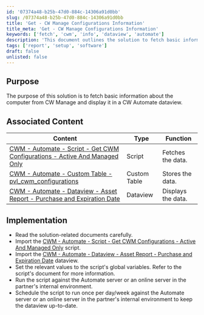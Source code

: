 ```yaml
---
id: '07374a48-b25b-47d0-884c-14306a91d0bb'
slug: /07374a48-b25b-47d0-884c-14306a91d0bb
title: 'Get - CW Manage Configurations Information'
title_meta: 'Get - CW Manage Configurations Information'
keywords: ['fetch', 'cwm', 'info', 'dataview', 'automate']
description: 'This document outlines the solution to fetch basic information about the computer from CW Manage and display it in a CW Automate dataview. It includes implementation steps and associated content for successful execution.'
tags: ['report', 'setup', 'software']
draft: false
unlisted: false
---
```


## Purpose

The purpose of this solution is to fetch basic information about the computer from CW Manage and display it in a CW Automate dataview.

## Associated Content

| Content                                                                                                                                         | Type         | Function            |
|-------------------------------------------------------------------------------------------------------------------------------------------------|--------------|---------------------|
| [CWM - Automate - Script - Get CWM Configurations - Active And Managed Only](/docs/0b46811b-be88-407b-aa61-6c63a73ff848) | Script       | Fetches the data.   |
| [CWM - Automate - Custom Table - pvl_cwm_configurations](/docs/eb24c920-fd51-4441-962b-520c48e9128e)                                        | Custom Table | Stores the data.    |
| [CWM - Automate - Dataview - Asset Report - Purchase and Expiration Date](/docs/931fbe83-9616-4ae2-b7ae-128538a5fa73)  | Dataview     | Displays the data.   |

## Implementation

- Read the solution-related documents carefully.
- Import the [CWM - Automate - Script - Get CWM Configurations - Active And Managed Only](/docs/0b46811b-be88-407b-aa61-6c63a73ff848) script.
- Import the [CWM - Automate - Dataview - Asset Report - Purchase and Expiration Date](/docs/931fbe83-9616-4ae2-b7ae-128538a5fa73) dataview.
- Set the relevant values to the script's global variables. Refer to the script's document for more information.
- Run the script against the Automate server or an online server in the partner's internal environment.
- Schedule the script to run once per day/week against the Automate server or an online server in the partner's internal environment to keep the dataview up-to-date.

